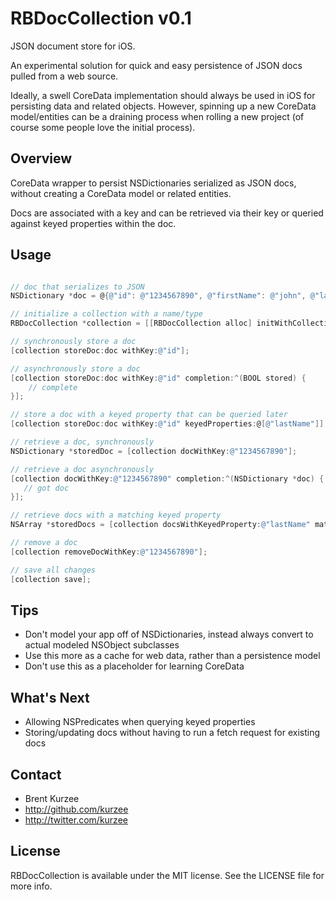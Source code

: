 RBDocCollection v0.1
===============

JSON document store for iOS.

An experimental solution for quick and easy persistence of JSON docs pulled from a web source.

Ideally, a swell CoreData implementation should always be used in iOS for persisting data and related objects. However, spinning up a new CoreData model/entities can be a draining process when rolling a new project (of course some people love the initial process).

## Overview
CoreData wrapper to persist NSDictionaries serialized as JSON docs, without creating a CoreData model or related entities.

Docs are associated with a key and can be retrieved via their key or queried against keyed properties within the doc.

## Usage
``` objective-c

// doc that serializes to JSON
NSDictionary *doc = @{@"id": @"1234567890", @"firstName": @"john", @"lastName": @"luther"};

// initialize a collection with a name/type
RBDocCollection *collection = [[RBDocCollection alloc] initWithCollectionName:@"persons"];

// synchronously store a doc
[collection storeDoc:doc withKey:@"id"];

// asynchronously store a doc
[collection storeDoc:doc withKey:@"id" completion:^(BOOL stored) {
    // complete
}];

// store a doc with a keyed property that can be queried later
[collection storeDoc:doc withKey:@"id" keyedProperties:@[@"lastName"]];

// retrieve a doc, synchronously
NSDictionary *storedDoc = [collection docWithKey:@"1234567890"];

// retrieve a doc asynchronously
[collection docWithKey:@"1234567890" completion:^(NSDictionary *doc) {
   // got doc
}];

// retrieve docs with a matching keyed property
NSArray *storedDocs = [collection docsWithKeyedProperty:@"lastName" matching:@"luther"];

// remove a doc
[collection removeDocWithKey:@"1234567890"];

// save all changes
[collection save];
```
## Tips
- Don't model your app off of NSDictionaries, instead always convert to actual modeled NSObject subclasses
- Use this more as a cache for web data, rather than a persistence model
- Don't use this as a placeholder for learning CoreData

## What's Next
- Allowing NSPredicates when querying keyed properties
- Storing/updating docs without having to run a fetch request for existing docs

## Contact
- Brent Kurzee
- http://github.com/kurzee
- http://twitter.com/kurzee

## License
RBDocCollection is available under the MIT license. See the LICENSE file for more info.
